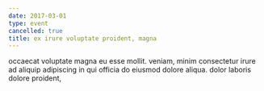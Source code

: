 ```yaml
---
date: 2017-03-01
type: event
cancelled: true
title: ex irure voluptate proident, magna
---
```

occaecat voluptate magna eu esse mollit. veniam, minim consectetur irure ad aliquip adipiscing in qui officia do eiusmod dolore aliqua. dolor laboris dolore proident,
